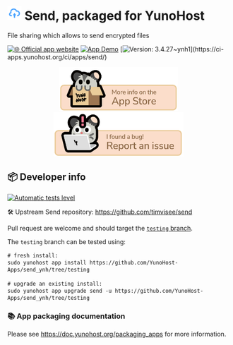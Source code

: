 <!--
N.B.: This README was automatically generated by <https://github.com/YunoHost/apps_tools/blob/main/readme_generator>
It shall NOT be edited by hand.
-->

<h1>
  <img src="https://raw.githubusercontent.com/YunoHost/apps/main/logos/send.png" width="32px" alt="Logo of Send">
  Send, packaged for YunoHost
</h1>

File sharing which allows to send encrypted files

[![🌐 Official app website](https://img.shields.io/badge/Official_app_website-darkgreen?style=for-the-badge)](https://send.vis.ee/)
[![App Demo](https://img.shields.io/badge/App_Demo-blue?style=for-the-badge)](https://send.vis.ee/)
[![Version: 3.4.27~ynh1](https://img.shields.io/badge/Version-3.4.27~ynh1-rgba(0,150,0,1)?style=for-the-badge)](https://ci-apps.yunohost.org/ci/apps/send/)

<div align="center">
<a href="https://apps.yunohost.org/app/send"><img height="100px" src="https://github.com/YunoHost/yunohost-artwork/raw/refs/heads/main/badges/neopossum-badges/badge_more_info_on_the_appstore.svg"/></a>
<a href="https://github.com/YunoHost-Apps/send_ynh/issues"><img height="100px" src="https://github.com/YunoHost/yunohost-artwork/raw/refs/heads/main/badges/neopossum-badges/badge_report_an_issue.svg"/></a>
</div>

## 📦 Developer info

[![Automatic tests level](https://apps.yunohost.org/badge/cilevel/send)](https://ci-apps.yunohost.org/ci/apps/send/)

🛠️ Upstream Send repository: <https://github.com/timvisee/send>

Pull request are welcome and should target the [`testing` branch](https://github.com/YunoHost-Apps/send_ynh/tree/testing).

The `testing` branch can be tested using:
```
# fresh install:
sudo yunohost app install https://github.com/YunoHost-Apps/send_ynh/tree/testing

# upgrade an existing install:
sudo yunohost app upgrade send -u https://github.com/YunoHost-Apps/send_ynh/tree/testing
```

### 📚 App packaging documentation

Please see <https://doc.yunohost.org/packaging_apps> for more information.